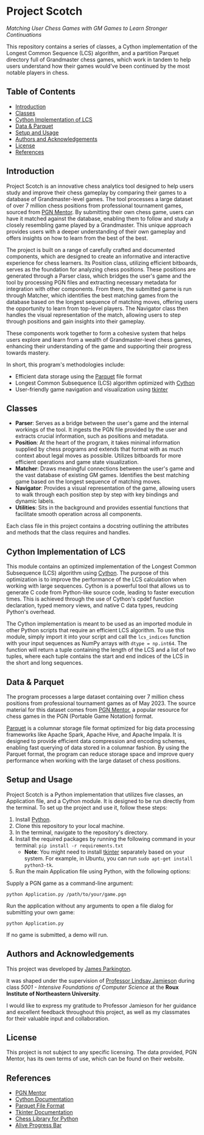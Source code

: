 <!-- omit in toc -->
# Project Scotch
*Matching User Chess Games with GM Games to Learn Stronger Continuations*

This repository contains a series of classes, a Cython implementation of the Longest Common Sequence (LCS) algorithm, and a partition Parquet directory full of Grandmaster chess games, which work in tandem to help users understand how their games would've been continued by the most notable players in chess. 

<!-- omit in toc -->
## Table of Contents

- [Introduction](#introduction)
- [Classes](#classes)
- [Cython Implementation of LCS](#cython-implementation-of-lcs)
- [Data \& Parquet](#data--parquet)
- [Setup and Usage](#setup-and-usage)
- [Authors and Acknowledgements](#authors-and-acknowledgements)
- [License](#license)
- [References](#references)

## Introduction

Project Scotch is an innovative chess analytics tool designed to help users study and improve their chess gameplay by comparing their games to a database of Grandmaster-level games. The tool processes a large dataset of over 7 million chess positions from professional tournament games, sourced from [PGN Mentor](https://www.pgnmentor.com). By submitting their own chess game, users can have it matched against the database, enabling them to follow and study a closely resembling game played by a Grandmaster. This unique approach provides users with a deeper understanding of their own gameplay and offers insights on how to learn from the best of the best.

The project is built on a range of carefully crafted and documented components, which are designed to create an informative and interactive experience for chess learners. Its Position class, utilizing efficient bitboards, serves as the foundation for analyzing chess positions. These positions are generated through a Parser class, which bridges the user's game and the tool by processing PGN files and extracting necessary metadata for integration with other components. From there, the submitted game is run through Matcher, which identifies the best matching games from the database based on the longest sequence of matching moves, offering users the opportunity to learn from top-level players. The Navigator class then handles the visual representation of the match, allowing users to step through positions and gain insights into their gameplay.

These components work together to form a cohesive system that helps users explore and learn from a wealth of Grandmaster-level chess games, enhancing their understanding of the game and supporting their progress towards mastery. 

In short, this program's methodologies include:
- Efficient data storage using the [Parquet](https://parquet.apache.org) file format
- Longest Common Subsequence (LCS) algorithm optimized with [Cython](https://cython.readthedocs.io)
- User-friendly game navigation and visualization using [tkinter](https://docs.python.org/3/library/tkinter.html)

## Classes

- **Parser**: Serves as a bridge between the user's game and the internal workings of the tool. It ingests the PGN file provided by the user and extracts crucial information, such as positions and metadata.
- **Position**: At the heart of the program, it takes minimal information supplied by chess programs and extends that format with as much context about legal moves as possible. Utilizes bitboards for more efficient operations and game state visualization.
- **Matcher**: Draws meaningful connections between the user's game and the vast database of existing GM games. Identifies the best matching game based on the longest sequence of matching moves.
- **Navigator**: Provides a visual representation of the game, allowing users to walk through each position step by step with key bindings and dynamic labels.
- **Utilities**: Sits in the background and provides essential functions that facilitate smooth operation across all components.

Each class file in this project contains a docstring outlining the attributes and methods that the class requires and handles.

## Cython Implementation of LCS

This module contains an optimized implementation of the Longest Common Subsequence (LCS) algorithm using [Cython](https://cython.readthedocs.io). The purpose of this optimization is to improve the performance of the LCS calculation when working with large sequences. Cython is a powerful tool that allows us to generate C code from Python-like source code, leading to faster execution times. This is achieved through the use of Cython's cpdef function declaration, typed memory views, and native C data types, reudcing Python's overhead.

The Cython implementation is meant to be used as an imported module in other Python scripts that require an efficient LCS algorithm. To use this module, simply import it into your script and call the `lcs_indices` function with your input sequences as NumPy arrays with `dtype = np.int64`. The function will return a tuple containing the length of the LCS and a list of two tuples, where each tuple contains the start and end indices of the LCS in the short and long sequences.

## Data & Parquet

The program processes a large dataset containing over 7 million chess positions from professional tournament games as of May 2023. The source material for this dataset comes from [PGN Mentor](https://www.pgnmentor.com), a popular resource for chess games in the PGN (Portable Game Notation) format.

[Parquet](https://parquet.apache.org) is a columnar storage file format optimized for big data processing frameworks like Apache Spark, Apache Hive, and Apache Impala. It is designed to provide efficient data compression and encoding schemes, enabling fast querying of data stored in a columnar fashion. By using the Parquet format, the program can reduce storage space and improve query performance when working with the large dataset of chess positions.

## Setup and Usage

Project Scotch is a Python implementation that utilizes five classes, an Application file, and a Cython module. It is designed to be run directly from the terminal. To set up the project and use it, follow these steps:

1. Install [Python](https://www.python.org/downloads/).
2. Clone this repository to your local machine.
3. In the terminal, navigate to the repository's directory.
4. Install the required packages by running the following command in your terminal: `pip install -r requirements.txt`
   - **Note**: You might need to install [tkinter](https://docs.python.org/3/library/tkinter.html) separately based on your system. For example, in Ubuntu, you can run `sudo apt-get install python3-tk`.
5. Run the main Application file using Python, with the following options:
   
Supply a PGN game as a command-line argument:
```
python Application.py /path/to/your/game.pgn
```

Run the application without any arguments to open a file dialog for submitting your own game:
```
python Application.py
```

If no game is submitted, a demo will run.

## Authors and Acknowledgements

This project was developed by [James Parkington](https://github.com/jparkington).

It was shaped under the supervision of [Professor Lindsay Jamieson](https://roux.northeastern.edu/people/lindsay-jamieson/) during class *5001 - Intensive Foundations of Computer Science* at the **Roux Institute of Northeastern University**.

I would like to express my gratitude to Professor Jamieson for her guidance and excellent feedback throughout this project, as well as my classmates for their valuable input and collaboration.

## License

This project is not subject to any specific licensing. The data provided, PGN Mentor, has its own terms of use, which can be found on their website.

## References

- [PGN Mentor](https://www.pgnmentor.com/)
- [Cython Documentation](https://cython.readthedocs.io/)
- [Parquet File Format](https://parquet.apache.org/)
- [Tkinter Documentation](https://docs.python.org/3/library/tkinter.html)
- [Chess Library for Python](https://python-chess.readthedocs.io/en/latest/)
- [Alive Progress Bar](https://github.com/rsalmei/alive-progress#readme)